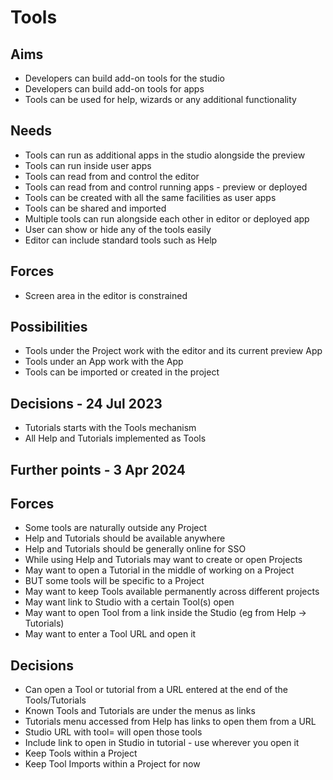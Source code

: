 Tools
=====

Aims
----

- Developers can build add-on tools for the studio
- Developers can build add-on tools for apps
- Tools can be used for help, wizards or any additional functionality

Needs
-----

- Tools can run as additional apps in the studio alongside the preview
- Tools can run inside user apps
- Tools can read from and control the editor
- Tools can read from and control running apps - preview or deployed
- Tools can be created with all the same facilities as user apps
- Tools can be shared and imported
- Multiple tools can run alongside each other in editor or deployed app
- User can show or hide any of the tools easily
- Editor can include standard tools such as Help

Forces
------

- Screen area in the editor is constrained

Possibilities
-------------

- Tools under the Project work with the editor and its current preview App
- Tools under an App work with the App
- Tools can be imported or created in the project

Decisions - 24 Jul 2023
---------

- Tutorials starts with the Tools mechanism
- All Help and Tutorials implemented as Tools


Further points - 3 Apr 2024
---------------------------

Forces
------
- Some tools are naturally outside any Project
- Help and Tutorials should be available anywhere
- Help and Tutorials should be generally online for SSO
- While using Help and Tutorials may want to create or open Projects
- May want to open a Tutorial in the middle of working on a Project
- BUT some tools will be specific to a Project
- May want to keep Tools available permanently across different projects
- May want link to Studio with a certain Tool(s) open
- May want to open Tool from a link inside the Studio (eg from Help -> Tutorials)
- May want to enter a Tool URL and open it

Decisions
-------------

- Can open a Tool or tutorial from a URL entered at the end of the Tools/Tutorials 
- Known Tools and Tutorials are under the menus as links
- Tutorials menu accessed from Help has links to open them from a URL
- Studio URL with tool=<url> will open those tools
- Include link to open in Studio in tutorial - use wherever you open it
- Keep Tools within a Project
- Keep Tool Imports within a Project for now


